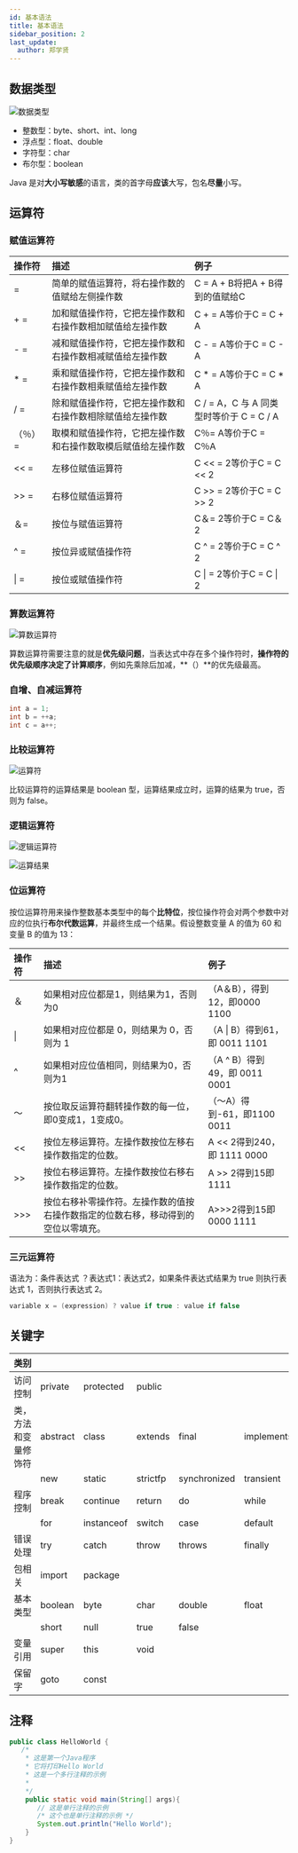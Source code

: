 ```yaml
---
id: 基本语法
title: 基本语法
sidebar_position: 2
last_update:
  author: 郑学贤 
---
```


## 数据类型

![数据类型](https://static.7wate.com/img/2022/04/26/e2015296349fd.png)

- 整数型：byte、short、int、long
- 浮点型：float、double
- 字符型：char
- 布尔型：boolean

Java 是对**大小写敏感**的语言，类的首字母**应该**大写，包名**尽量**小写。

## 运算符

### 赋值运算符

| 操作符  | 描述                                                         | 例子                                     |
| :------ | :----------------------------------------------------------- | :--------------------------------------- |
| =       | 简单的赋值运算符，将右操作数的值赋给左侧操作数               | C = A + B将把A + B得到的值赋给C          |
| + =     | 加和赋值操作符，它把左操作数和右操作数相加赋值给左操作数     | C + = A等价于C = C + A                   |
| - =     | 减和赋值操作符，它把左操作数和右操作数相减赋值给左操作数     | C - = A等价于C = C - A                   |
| * =     | 乘和赋值操作符，它把左操作数和右操作数相乘赋值给左操作数     | C * = A等价于C = C * A                   |
| / =     | 除和赋值操作符，它把左操作数和右操作数相除赋值给左操作数     | C / = A，C 与 A 同类型时等价于 C = C / A |
| （％）= | 取模和赋值操作符，它把左操作数和右操作数取模后赋值给左操作数 | C％= A等价于C = C％A                     |
| << =    | 左移位赋值运算符                                             | C << = 2等价于C = C << 2                 |
| >> =    | 右移位赋值运算符                                             | C >> = 2等价于C = C >> 2                 |
| ＆=     | 按位与赋值运算符                                             | C＆= 2等价于C = C＆2                     |
| ^ =     | 按位异或赋值操作符                                           | C ^ = 2等价于C = C ^ 2                   |
| \| =    | 按位或赋值操作符                                             | C \| = 2等价于C = C \| 2                 |

### 算数运算符

![算数运算符](https://static.7wate.com/img/2022/04/26/25fe089bb6d71.png)

算数运算符需要注意的就是**优先级问题**，当表达式中存在多个操作符时，**操作符的优先级顺序决定了计算顺序**，例如先乘除后加减，**（）**的优先级最高。

### 自增、自减运算符

```java
int a = 1;
int b = ++a;
int c = a++;
```

### 比较运算符

![运算符](https://static.7wate.com/img/2022/04/26/9663777e364a1.png)

比较运算符的运算结果是 boolean 型，运算结果成立时，运算的结果为 true，否则为 false。

### 逻辑运算符

![逻辑运算符](https://static.7wate.com/img/2022/04/26/80929b128342d.png)

![运算结果](https://static.7wate.com/img/2022/04/26/edb8162f888c0.png)

### 位运算符

按位运算符用来操作整数基本类型中的每个**比特位**，按位操作符会对两个参数中对应的位执行**布尔代数运算**，并最终生成一个结果。假设整数变量 A 的值为 60 和变量 B 的值为 13：

| 操作符 | 描述                                                         | 例子                           |
| :----- | :----------------------------------------------------------- | :----------------------------- |
| ＆     | 如果相对应位都是1，则结果为1，否则为0                        | （A＆B），得到12，即0000 1100  |
| \|     | 如果相对应位都是 0，则结果为 0，否则为 1                     | （A \| B）得到61，即 0011 1101 |
| ^      | 如果相对应位值相同，则结果为0，否则为1                       | （A ^ B）得到49，即 0011 0001  |
| 〜     | 按位取反运算符翻转操作数的每一位，即0变成1，1变成0。         | （〜A）得到-61，即1100 0011    |
| <<     | 按位左移运算符。左操作数按位左移右操作数指定的位数。         | A << 2得到240，即 1111 0000    |
| >>     | 按位右移运算符。左操作数按位右移右操作数指定的位数。         | A >> 2得到15即 1111            |
| >>>    | 按位右移补零操作符。左操作数的值按右操作数指定的位数右移，移动得到的空位以零填充。 | A>>>2得到15即0000 1111         |

### 三元运算符

语法为：条件表达式 ？表达式1：表达式2，如果条件表达式结果为 true 则执行表达式 1，否则执行表达式 2。

```java
variable x = (expression) ? value if true : value if false
```

## 关键字

| 类别                 |          |            |          |              |            |           |        |
| -------------------- | -------- | ---------- | -------- | ------------ | ---------- | --------- | ------ |
| 访问控制             | private  | protected  | public   |              |            |           |        |
| 类，方法和变量修饰符 | abstract | class      | extends  | final        | implements | interface | native |
|                      | new      | static     | strictfp | synchronized | transient  | volatile  |        |
| 程序控制             | break    | continue   | return   | do           | while      | if        | else   |
|                      | for      | instanceof | switch   | case         | default    |           |        |
| 错误处理             | try      | catch      | throw    | throws       | finally    |           |        |
| 包相关               | import   | package    |          |              |            |           |        |
| 基本类型             | boolean  | byte       | char     | double       | float      | int       | long   |
|                      | short    | null       | true     | false        |            |           |        |
| 变量引用             | super    | this       | void     |              |            |           |        |
| 保留字               | goto     | const      |          |              |            |           |        |

## 注释

```java
public class HelloWorld {
   /* 
    * 这是第一个Java程序
    * 它将打印Hello World
    * 这是一个多行注释的示例
    * 
    */
    public static void main(String[] args){
       // 这是单行注释的示例
       /* 这个也是单行注释的示例 */
       System.out.println("Hello World"); 
    }
}
```
